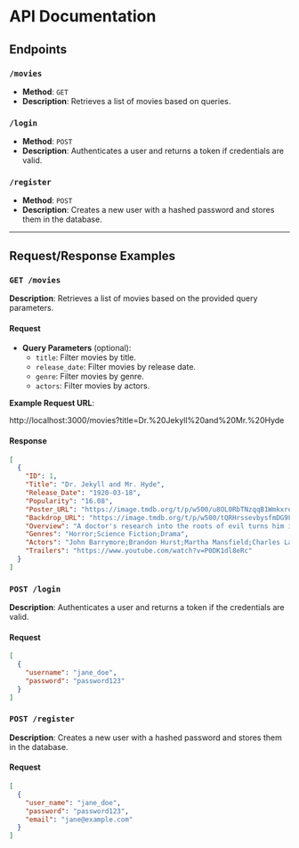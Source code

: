 # API Documentation

## Endpoints

### `/movies`
- **Method**: `GET`
- **Description**: Retrieves a list of movies based on queries.

### `/login`
- **Method**: `POST`
- **Description**: Authenticates a user and returns a token if credentials are valid.

### `/register`
- **Method**: `POST`
- **Description**: Creates a new user with a hashed password and stores them in the database.

---

## Request/Response Examples

### `GET /movies`

**Description**: Retrieves a list of movies based on the provided query parameters.

#### Request

- **Query Parameters** (optional):
  - `title`: Filter movies by title.
  - `release_date`: Filter movies by release date.
  - `genre`: Filter movies by genre.
  - `actors`: Filter movies by actors.

**Example Request URL**:

http://localhost:3000/movies?title=Dr.%20Jekyll%20and%20Mr.%20Hyde

#### Response

```json
[
  {
    "ID": 1,
    "Title": "Dr. Jekyll and Mr. Hyde",
    "Release_Date": "1920-03-18",
    "Popularity": "16.08",
    "Poster_URL": "https://image.tmdb.org/t/p/w500/u8OL0RbTNzqqB1WmkxroTBXohnv.jpg",
    "Backdrop_URL": "https://image.tmdb.org/t/p/w500/tQRHrssevbysfmDG9FbA86qesCH.jpg",
    "Overview": "A doctor's research into the roots of evil turns him into a hideous depraved fiend.",
    "Genres": "Horror;Science Fiction;Drama",
    "Actors": "John Barrymore;Brandon Hurst;Martha Mansfield;Charles Lane;Cecil Clovelly",
    "Trailers": "https://www.youtube.com/watch?v=P0DK1dl8eRc"
  }
]
```
### `POST /login`

**Description**: Authenticates a user and returns a token if the credentials are valid.
#### Request

```json
[
  {
    "username": "jane_doe",
    "password": "password123"
  }
]
```

### `POST /register`

**Description**: Creates a new user with a hashed password and stores them in the database.
#### Request

```json
[
  {
    "user_name": "jane_doe",
    "password": "password123",
    "email": "jane@example.com"
  }
]
```

